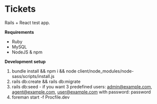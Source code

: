 # Tickets

Rails + React test app.

**Requirements**

- Ruby
- MySQL
- NodeJS & npm

**Development setup**

1. bundle install && npm i && node client/node_modules/node-sass/scripts/install.js
2. rails db:create && rails db:migrate
3. rails db:seed - if you want 3 predefined users: admin@example.com, agent@example.com, user@example.com with password: password
4. foreman start -f Procfile.dev
